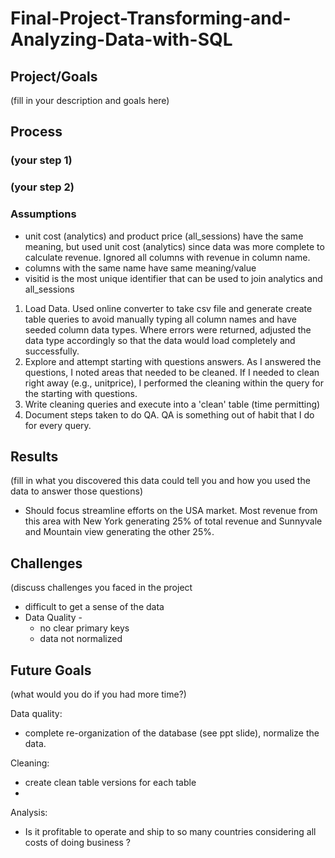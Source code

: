 # Final-Project-Transforming-and-Analyzing-Data-with-SQL

## Project/Goals
(fill in your description and goals here)

## Process
### (your step 1)
### (your step 2)

### Assumptions
- unit cost (analytics) and product price (all_sessions) have the same meaning, but used unit cost (analytics) since data was more complete to calculate revenue. Ignored all columns with revenue in column name.  
- columns with the same name have same meaning/value 
- visitid is the most unique identifier that can be used to join analytics and all_sessions

1. Load Data. Used online converter to take csv file and generate create table queries to avoid manually typing all column names and have seeded column data types. Where errors were returned, adjusted the data type accordingly so that the data would load completely and successfully. 
2. Explore and attempt starting with questions answers. As I answered the questions, I noted areas that needed to be cleaned. If I needed to clean right away (e.g., unitprice), I performed the cleaning within the query for the starting with questions. 
3. Write cleaning queries and execute into a 'clean' table (time permitting)
4. Document steps taken to do QA. QA is something out of habit that I do for every query. 

## Results
(fill in what you discovered this data could tell you and how you used the data to answer those questions)

* Should focus streamline efforts on the USA market. Most revenue from this area with New York generating 25% of total revenue and Sunnyvale and Mountain view generating the other 25%. 


## Challenges 
(discuss challenges you faced in the project
* difficult to get a sense of the data
* Data Quality - 
    * no clear primary keys 
    * data not normalized

## Future Goals
(what would you do if you had more time?)

Data quality:
* complete re-organization of the database (see ppt slide), normalize the data. 

Cleaning: 
* create clean table versions for each table
* 

Analysis: 
* Is it profitable to operate and ship to so many countries considering all costs of doing business ? 

